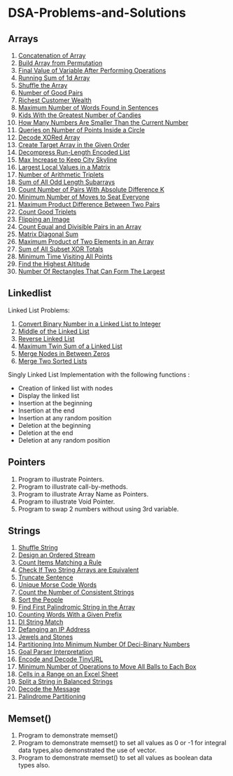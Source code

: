 # DSA-Problems-and-Solutions

## Arrays

1. [Concatenation of Array](https://leetcode.com/problems/concatenation-of-array/)
2. [Build Array from Permutation](https://leetcode.com/problems/build-array-from-permutation/)
3. [Final Value of Variable After Performing Operations](https://leetcode.com/problems/final-value-of-variable-after-performing-operations/)
4. [Running Sum of 1d Array](https://leetcode.com/problems/running-sum-of-1d-array/)
5. [Shuffle the Array](https://leetcode.com/problems/shuffle-the-array/)
6. [Number of Good Pairs](https://leetcode.com/problems/number-of-good-pairs/)
7. [Richest Customer Wealth](https://leetcode.com/problems/richest-customer-wealth/)
8. [Maximum Number of Words Found in Sentences](https://leetcode.com/problems/maximum-number-of-words-found-in-sentences/)
9. [Kids With the Greatest Number of Candies](https://leetcode.com/problems/kids-with-the-greatest-number-of-candies/)
10. [How Many Numbers Are Smaller Than the Current Number](https://leetcode.com/problems/how-many-numbers-are-smaller-than-the-current-number/)
11. [Queries on Number of Points Inside a Circle](https://leetcode.com/problems/queries-on-number-of-points-inside-a-circle/) 
12. [Decode XORed Array](https://leetcode.com/problems/decode-xored-array/description/)
13. [Create Target Array in the Given Order](https://leetcode.com/problems/create-target-array-in-the-given-order/description/)
14. [Decompress Run-Length Encoded List](https://leetcode.com/problems/decompress-run-length-encoded-list/)
15. [Max Increase to Keep City Skyline](https://leetcode.com/problems/max-increase-to-keep-city-skyline/description/)
16. [Largest Local Values in a Matrix](https://leetcode.com/problems/largest-local-values-in-a-matrix/description/)
17. [Number of Arithmetic Triplets](https://leetcode.com/problems/number-of-arithmetic-triplets/description/)
18. [Sum of All Odd Length Subarrays](https://leetcode.com/problems/sum-of-all-odd-length-subarrays/description/)
19. [Count Number of Pairs With Absolute Difference K](https://leetcode.com/problems/count-number-of-pairs-with-absolute-difference-k/description/)
20. [Minimum Number of Moves to Seat Everyone](https://leetcode.com/problems/minimum-number-of-moves-to-seat-everyone/)
21. [Maximum Product Difference Between Two Pairs](https://leetcode.com/problems/maximum-product-difference-between-two-pairs/description/)
22. [Count Good Triplets](https://leetcode.com/problems/count-good-triplets/description/)
23. [Flipping an Image](https://leetcode.com/problems/flipping-an-image/description/)
24. [Count Equal and Divisible Pairs in an Array](https://leetcode.com/problems/count-equal-and-divisible-pairs-in-an-array/description/)
25. [Matrix Diagonal Sum](https://leetcode.com/problems/matrix-diagonal-sum/description/)
26. [Maximum Product of Two Elements in an Array](https://leetcode.com/problems/maximum-product-of-two-elements-in-an-array/description/)
27. [Sum of All Subset XOR Totals](https://leetcode.com/problems/sum-of-all-subset-xor-totals/description/)
28. [Minimum Time Visiting All Points](https://leetcode.com/problems/minimum-time-visiting-all-points/description/)
29. [Find the Highest Altitude](https://leetcode.com/problems/find-the-highest-altitude/description/)
30. [Number Of Rectangles That Can Form The Largest](https://leetcode.com/problems/number-of-rectangles-that-can-form-the-largest-square/description/)

## Linkedlist

Linked List Problems:
1. [Convert Binary Number in a Linked List to Integer](https://leetcode.com/problems/convert-binary-number-in-a-linked-list-to-integer/description/)
2. [Middle of the Linked List](https://leetcode.com/problems/middle-of-the-linked-list/description/)
3. [Reverse Linked List](https://leetcode.com/problems/reverse-linked-list/description/)
4. [Maximum Twin Sum of a Linked List](https://leetcode.com/problems/maximum-twin-sum-of-a-linked-list/description/)
5. [Merge Nodes in Between Zeros](https://leetcode.com/problems/merge-nodes-in-between-zeros/description/)
6. [Merge Two Sorted Lists](https://leetcode.com/problems/merge-two-sorted-lists/description/)

Singly Linked List Implementation with the following functions :
- Creation of linked list with nodes
- Display the linked list
- Insertion at the beginning
- Insertion at the end
- Insertion at any random position
- Deletion at the beginning
- Deletion at the end
- Deletion at any random position

## Pointers

1. Program to illustrate Pointers.
2. Program to illustrate call-by-methods.
3. Program to illustrate Array Name as Pointers.
4. Program to illustrate Void Pointer.
5. Program to swap 2 numbers without using 3rd variable.

## Strings
1. [Shuffle String](https://leetcode.com/problems/shuffle-string/description/)
2. [Design an Ordered Stream](https://leetcode.com/problems/design-an-ordered-stream/description/)
3. [Count Items Matching a Rule](https://leetcode.com/problems/count-items-matching-a-rule/description/)
4. [Check If Two String Arrays are Equivalent](https://leetcode.com/problems/check-if-two-string-arrays-are-equivalent/description/)
5. [Truncate Sentence](https://leetcode.com/problems/truncate-sentence/description/)
6. [Unique Morse Code Words](https://leetcode.com/problems/unique-morse-code-words/description/)
7. [Count the Number of Consistent Strings](https://leetcode.com/problems/count-the-number-of-consistent-strings/description/)
8. [Sort the People](https://leetcode.com/problems/sort-the-people/description/)
9. [Find First Palindromic String in the Array](https://leetcode.com/problems/find-first-palindromic-string-in-the-array/description/)
10. [Counting Words With a Given Prefix](https://leetcode.com/problems/counting-words-with-a-given-prefix/description/)
11. [DI String Match](https://leetcode.com/problems/di-string-match/description/)
12. [Defanging an IP Address](https://leetcode.com/problems/defanging-an-ip-address/description/)
13. [Jewels and Stones](https://leetcode.com/problems/jewels-and-stones/)
14. [Partitioning Into Minimum Number Of Deci-Binary Numbers](https://leetcode.com/problems/partitioning-into-minimum-number-of-deci-binary-numbers/description/)
15. [Goal Parser Interpretation](https://leetcode.com/problems/goal-parser-interpretation/description/)
16. [Encode and Decode TinyURL](https://leetcode.com/problems/encode-and-decode-tinyurl/description/)
17. [Minimum Number of Operations to Move All Balls to Each Box](https://leetcode.com/problems/minimum-number-of-operations-to-move-all-balls-to-each-box/description/)
18. [Cells in a Range on an Excel Sheet](https://leetcode.com/problems/cells-in-a-range-on-an-excel-sheet/description/)
19. [Split a String in Balanced Strings](https://github.com/sanidhyajadaun/DSA-Problems-and-Solutions)
20. [Decode the Message](https://leetcode.com/problems/decode-the-message/description/)
21. [Palindrome Partitioning](https://leetcode.com/problems/palindrome-partitioning/description/)


## Memset()

1. Program to demonstrate memset()
2. Program to demonstrate  memset() to set all values as 0 or -1 for integral data types,also demonstrated the use of vector.
3. Program to demonstrate  memset() to set all values as boolean data types also.
